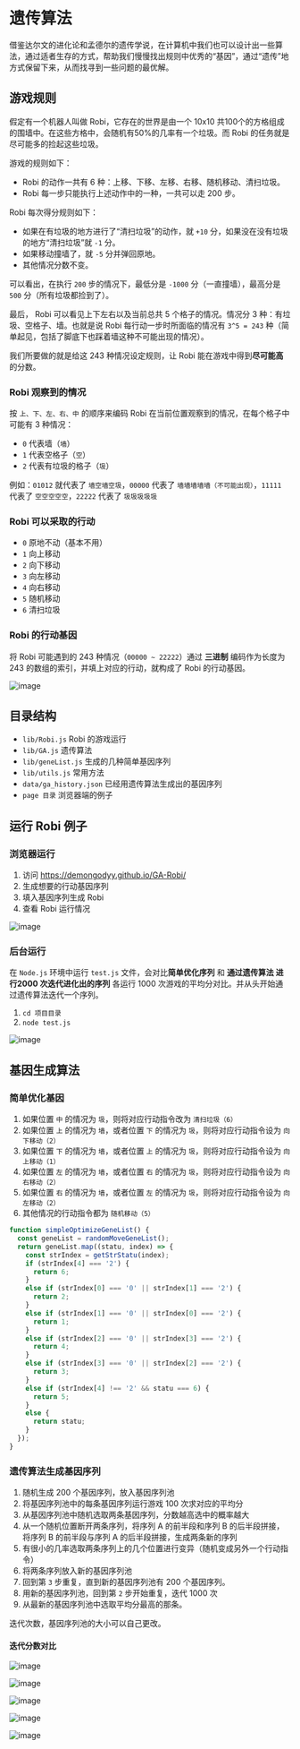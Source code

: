 # 遗传算法
借鉴达尔文的进化论和孟德尔的遗传学说，在计算机中我们也可以设计出一些算法，通过适者生存的方式，帮助我们慢慢找出规则中优秀的“基因”，通过“遗传”地方式保留下来，从而找寻到一些问题的最优解。

## 游戏规则
假定有一个机器人叫做 Robi，它存在的世界是由一个 10x10 共100个的方格组成的围墙中。在这些方格中，会随机有50%的几率有一个垃圾。而 Robi 的任务就是尽可能多的捡起这些垃圾。

游戏的规则如下：
- Robi 的动作一共有 6 种：上移、下移、左移、右移、随机移动、清扫垃圾。
- Robi 每一步只能执行上述动作中的一种，一共可以走 200 步。

Robi 每次得分规则如下：
- 如果在有垃圾的地方进行了“清扫垃圾”的动作，就 `+10` 分，如果没在没有垃圾的地方“清扫垃圾”就 `-1` 分。
- 如果移动撞墙了，就 `-5` 分并弹回原地。
- 其他情况分数不变。

可以看出，在执行 `200` 步的情况下，最低分是 `-1000` 分（一直撞墙），最高分是 `500` 分（所有垃圾都捡到了）。

最后， Robi 可以看见上下左右以及当前总共 5 个格子的情况。情况分 3 种：有垃圾、空格子、墙。也就是说 Robi 每行动一步时所面临的情况有 `3^5 = 243`  种（简单起见，包括了脚底下也踩着墙这种不可能出现的情况）。

我们所要做的就是给这 243 种情况设定规则，让 Robi 能在游戏中得到**尽可能高**的分数。

### Robi 观察到的情况
按 `上、下、左、右、中` 的顺序来编码 Robi 在当前位置观察到的情况，在每个格子中可能有 3 种情况：
- `0` 代表墙（`墙`）
- `1` 代表空格子（`空`）
- `2` 代表有垃圾的格子（`圾`）

例如：`01012` 就代表了 `墙空墙空圾`，`00000` 代表了 `墙墙墙墙墙（不可能出现）`，`11111` 代表了 `空空空空空`，`22222` 代表了 `圾圾圾圾圾` 

### Robi 可以采取的行动
- `0` 原地不动（基本不用）
- `1` 向上移动
- `2` 向下移动
- `3` 向左移动
- `4` 向右移动
- `5` 随机移动
- `6` 清扫垃圾

### Robi 的行动基因
将 Robi 可能遇到的 243 种情况（`00000 ~ 22222`）通过 **三进制** 编码作为长度为 243 的数组的索引，并填上对应的行动，就构成了 Robi 的行动基因。

![image](https://user-images.githubusercontent.com/17036920/102896428-53209600-44a1-11eb-9423-2ceb5d2dba76.png)

## 目录结构

- `lib/Robi.js` Robi 的游戏运行
- `lib/GA.js` 遗传算法
- `lib/geneList.js` 生成的几种简单基因序列
- `lib/utils.js` 常用方法
- `data/ga_history.json` 已经用遗传算法生成出的基因序列
- `page 目录` 浏览器端的例子

## 运行 Robi 例子
### 浏览器运行
1. 访问 https://demongodyy.github.io/GA-Robi/
2. 生成想要的行动基因序列
3. 填入基因序列生成 Robi
4. 查看 Robi 运行情况

![image](https://user-images.githubusercontent.com/17036920/102896944-3769bf80-44a2-11eb-8e72-d049b0efaa82.png)

### 后台运行
在 `Node.js` 环境中运行 `test.js` 文件，会对比**简单优化序列** 和 **通过遗传算法 进行2000 次迭代进化出的序列** 各运行 1000 次游戏的平均分对比。并从头开始通过遗传算法迭代一个序列。

1. `cd 项目目录`
2. `node test.js`

![image](https://user-images.githubusercontent.com/17036920/102898230-2621b280-44a4-11eb-899e-fd87bee1f331.png)

## 基因生成算法
### 简单优化基因

1. 如果位置 `中` 的情况为 `圾`，则将对应行动指令改为 `清扫垃圾（6）`
2. 如果位置 `上` 的情况为 `墙`，或者位置 `下` 的情况为 `圾`，则将对应行动指令设为 `向下移动（2）`
3. 如果位置 `下` 的情况为 `墙`，或者位置 `上` 的情况为 `圾`，则将对应行动指令设为 `向上移动（1）`
4. 如果位置 `左` 的情况为 `墙`，或者位置 `右` 的情况为 `圾`，则将对应行动指令设为 `向右移动（2）`
5. 如果位置 `右` 的情况为 `墙`，或者位置 `左` 的情况为 `圾`，则将对应行动指令设为 `向左移动（2）`
6. 其他情况的行动指令都为 `随机移动（5）`

``` javascript
function simpleOptimizeGeneList() {
  const geneList = randomMoveGeneList();
  return geneList.map((statu, index) => {
    const strIndex = getStrStatu(index);
    if (strIndex[4] === '2') {
      return 6;
    }
    else if (strIndex[0] === '0' || strIndex[1] === '2') {
      return 2;
    }
    else if (strIndex[1] === '0' || strIndex[0] === '2') {
      return 1;
    }
    else if (strIndex[2] === '0' || strIndex[3] === '2') {
      return 4;
    }
    else if (strIndex[3] === '0' || strIndex[2] === '2') {
      return 3;
    }
    else if (strIndex[4] !== '2' && statu === 6) {
      return 5;
    }
    else {
      return statu;
    }
  });
}
```

### 遗传算法生成基因序列

1. 随机生成 200 个基因序列，放入基因序列池
2. 将基因序列池中的每条基因序列运行游戏 100 次求对应的平均分
3. 从基因序列池中随机选取两条基因序列，分数越高选中的概率越大
4. 从一个随机位置断开两条序列，将序列 A 的前半段和序列 B 的后半段拼接，将序列 B 的前半段与序列 A 的后半段拼接，生成两条新的序列
5. 有很小的几率选取两条序列上的几个位置进行变异（随机变成另外一个行动指令）
6. 将两条序列放入新的基因序列池
7. 回到第 `3` 步重复，直到新的基因序列池有 200 个基因序列。
8. 用新的基因序列池，回到第 `2` 步开始重复，迭代 1000 次
9. 从最新的基因序列池中选取平均分最高的那条。

迭代次数，基因序列池的大小可以自己更改。


#### 迭代分数对比
![image](https://user-images.githubusercontent.com/17036920/102899250-9aa92100-44a5-11eb-8642-e726f5ad9b6c.png)

![image](https://user-images.githubusercontent.com/17036920/102899263-9da41180-44a5-11eb-893d-6c181eeae555.png)

![image](https://user-images.githubusercontent.com/17036920/102899270-a09f0200-44a5-11eb-8356-44f2ce97bb76.png)

![image](https://user-images.githubusercontent.com/17036920/102899275-a268c580-44a5-11eb-9648-91c74c991807.png)

![image](https://user-images.githubusercontent.com/17036920/102899396-c88e6580-44a5-11eb-8b4d-349ab863e60f.png)
